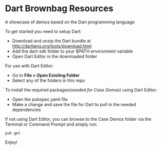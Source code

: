 Dart Brownbag Resources
===============

A showcase of demos based on the Dart programming language

To get started you need to setup Dart:
* Download and unzip the Dart bundle at http://dartlang.org/tools/download.html
* Add the dart-sdk folder to your $PATH environment variable
* Open Dart Editor in the downloaded folder

For use with Dart Editor:
* Go to **File > Open Existing Folder**
* Select any of the folders in this repo

To install the required packages(_needed for Case Demos_) using Dart Editor:
* Open the pubspec.yaml file
* Make a change and save the file for Dart to pull in the needed dependencies

If not using Dart Editor, you can browse to the Case Demos folder via the Terminal or Command Prompt and simply run:
```
pub get
```

Enjoy!

